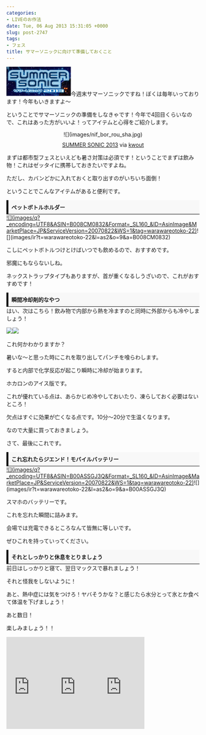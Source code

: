 ```yaml
---
categories:
- LIVEのお作法
date: Tue, 06 Aug 2013 15:31:05 +0000
slug: post-2747
tags:
- フェス
title: サマーソニックに向けて準備しておくこと
---
```


![](images/91b01b1dcc102d7531a8009b6536eff6.png)今週末サマーソニックですね！ぼくは毎年いっております！今年もいきますよ〜<!--more-->
&nbsp;
&nbsp;

ということでサマーソニックの準備をしなきゃです！今年で4回目くらいなので、これはあった方がいいよ！ってアイテムと心得をご紹介します。
<div class="kwout" style="text-align: center;">![](images/nif_bor_rou_sha.jpg) <map id="map_wsrhknif" name="map_wsrhknif"> <area alt="" coords="58,81,101,89" shape="rect" href="http://www.summersonic.com/2013/news/" /> <area alt="" coords="54,342,126,343" shape="rect" href="http://www.summersonic.com/2013/news/" /> <area alt="" coords="101,81,148,89" shape="rect" href="http://www.summersonic.com/2013/lineup/" /> <area alt="" coords="148,81,228,89" shape="rect" href="http://www.summersonic.com/2013/attractions/" /> <area alt="" coords="229,81,313,89" shape="rect" href="http://www.summersonic.com/2013/access/" /> <area alt="" coords="314,81,367,89" shape="rect" href="http://www.summersonic.com/2013/tickets/" /> <area alt="" coords="299,322,599,330" shape="rect" href="http://www.summersonic.com/2013/tickets/" /> <area alt="" coords="433,334,555,342" shape="rect" href="http://www.summersonic.com/2013/tickets/" /> <area alt="" coords="368,81,435,89" shape="rect" href="http://www.summersonic.com/2013/guidelines/" /> <area alt="" coords="435,81,488,89" shape="rect" href="http://www.summersonic.com/2013/thanks/" /> <area alt="" coords="489,81,542,89" shape="rect" href="http://www.summersonic.com/2013/english" /> <area alt="" coords="304,334,426,342" shape="rect" href="http://www.summersonic.com/2013/timetable/tokyo0810D.html" /></map>
<p style="margin-top: 10px; text-align: center;"><a href="http://www.summersonic.com/2013/">SUMMER SONIC 2013</a> via <a href="http://kwout.com/quote/wsrhknif">kwout</a></p>

</div>
まずは都市型フェスといえども暑さ対策は必須です！ということでまずは飲み物！これはゼッタイに携帯しておきたいですよね。

ただし、カバンどかに入れておくと取り出すのがいちいち面倒！

ということでこんなアイテムがあると便利です。
<div style="padding: 8px 8px; border-color: #000000; border-width: 0 0 1px 5px; border-style: solid; background: #F8F8F8;"><b>ペットボトルホルダー</b></div>
<a href="http://www.amazon.co.jp/gp/product/B008CM0832/ref=as_li_ss_il?ie=UTF8&amp;camp=247&amp;creative=7399&amp;creativeASIN=B008CM0832&amp;linkCode=as2&amp;tag=warawareotoko-22">![](images/q?_encoding=UTF8&amp;ASIN=B008CM0832&amp;Format=_SL160_&amp;ID=AsinImage&amp;MarketPlace=JP&amp;ServiceVersion=20070822&amp;WS=1&amp;tag=warawareotoko-22)</a>![](images/ir?t=warawareotoko-22&amp;l=as2&amp;o=9&amp;a=B008CM0832)

こしにペットボトルつけとけばいつでも飲めるので、おすすめです。

邪魔にもならないしね。

ネックストラップタイプもありますが、首が重くなるしうざいので、これがおすすめです！
<div style="padding: 8px 8px; border-color: #000000; border-width: 0 0 1px 5px; border-style: solid; background: #F8F8F8;"><b>瞬間冷却剤的なやつ</b></div>
はい、次はこちら！飲み物で内部から熱を冷ますのと同時に外部からも冷やしましょう！

<a href="http://www.amazon.co.jp/gp/product/B005AP4CXQ/ref=as_li_ss_il?ie=UTF8&amp;camp=247&amp;creative=7399&amp;creativeASIN=B005AP4CXQ&amp;linkCode=as2&amp;tag=warawareotoko-22">![](images/q?_encoding=UTF8&amp;ASIN=B005AP4CXQ&amp;Format=_SL160_&amp;ID=AsinImage&amp;MarketPlace=JP&amp;ServiceVersion=20070822&amp;WS=1&amp;tag=warawareotoko-22)</a>![](images/ir?t=warawareotoko-22&amp;l=as2&amp;o=9&amp;a=B005AP4CXQ)

これ何かわかりますか？

暑いな〜と思った時にこれを取り出してパンチを喰らわします。

すると内部で化学反応が起こり瞬時に冷却が始まります。

ホカロンのアイス版です。

これが優れている点は、あらかじめ冷やしておいたり、凍らしておく必要はないところ！

欠点はすぐに効果が亡くなる点です。10分〜20分で生温くなります。

なので大量に買っておきましょう。

さて、最後にこれです。
<div style="padding: 8px 8px; border-color: #000000; border-width: 0 0 1px 5px; border-style: solid; background: #F8F8F8;"><b>これ忘れたらジエンド！モバイルバッテリー</b></div>
<a href="http://www.amazon.co.jp/gp/product/B00ASSGJ3Q/ref=as_li_ss_il?ie=UTF8&amp;camp=247&amp;creative=7399&amp;creativeASIN=B00ASSGJ3Q&amp;linkCode=as2&amp;tag=warawareotoko-22">![](images/q?_encoding=UTF8&amp;ASIN=B00ASSGJ3Q&amp;Format=_SL160_&amp;ID=AsinImage&amp;MarketPlace=JP&amp;ServiceVersion=20070822&amp;WS=1&amp;tag=warawareotoko-22)</a>![](images/ir?t=warawareotoko-22&amp;l=as2&amp;o=9&amp;a=B00ASSGJ3Q)

スマホのバッテリーです。

これを忘れた瞬間に詰みます。

会場では充電できるところなんて皆無に等しいです。

ぜひこれを持っていってください。
<div style="padding: 8px 8px; border-color: #000000; border-width: 0 0 1px 5px; border-style: solid; background: #F8F8F8;"><b>それとしっかりと休息をとりましょう</b></div>
前日はしっかりと寝て、翌日マックスで暴れましょう！

それと怪我をしないように！

あと、熱中症には気をつけろ！ヤバそうかな？と感じたら水分とって氷とか食べて体温を下げましょう！

あと数日！

楽しみましょう！！

<iframe style="width: 120px; height: 240px;" src="http://rcm-fe.amazon-adsystem.com/e/cm?lt1=_blank&amp;bc1=000000&amp;IS2=1&amp;bg1=FFFFFF&amp;fc1=000000&amp;lc1=0000FF&amp;t=warawareotoko-22&amp;o=9&amp;p=8&amp;l=as4&amp;m=amazon&amp;f=ifr&amp;ref=ss_til&amp;asins=B00B1LF1K6" height="240" width="320" frameborder="0" marginwidth="0" marginheight="0" scrolling="no"></iframe><iframe style="width: 120px; height: 240px;" src="http://rcm-fe.amazon-adsystem.com/e/cm?lt1=_blank&amp;bc1=000000&amp;IS2=1&amp;bg1=FFFFFF&amp;fc1=000000&amp;lc1=0000FF&amp;t=warawareotoko-22&amp;o=9&amp;p=8&amp;l=as4&amp;m=amazon&amp;f=ifr&amp;ref=ss_til&amp;asins=B005AP4CXQ" height="240" width="320" frameborder="0" marginwidth="0" marginheight="0" scrolling="no"></iframe><iframe style="width: 120px; height: 240px;" src="http://rcm-fe.amazon-adsystem.com/e/cm?lt1=_blank&amp;bc1=000000&amp;IS2=1&amp;bg1=FFFFFF&amp;fc1=000000&amp;lc1=0000FF&amp;t=warawareotoko-22&amp;o=9&amp;p=8&amp;l=as4&amp;m=amazon&amp;f=ifr&amp;ref=ss_til&amp;asins=B00ASSGJ3Q" height="240" width="320" frameborder="0" marginwidth="0" marginheight="0" scrolling="no"></iframe>